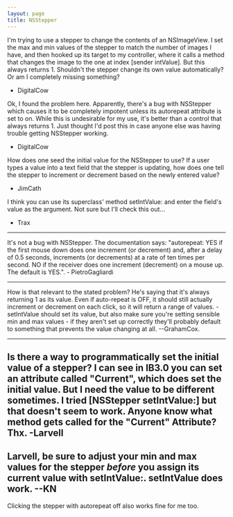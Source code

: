 ```yaml
---
layout: page
title: NSStepper
---
```


I'm trying to use a stepper to change the contents of an NSImageView. I set the max and min values of the stepper to match the number of images I have, and then hooked up its target to my controller, where it calls a method that changes the image to the one at index [sender intValue]. But this always returns 1. Shouldn't the stepper change its own value automatically? Or am I completely missing something?

- DigitalCow

Ok, I found the problem here. Apparently, there's a bug with NSStepper which causes it to be completely impotent unless its autorepeat attribute is set to on. While this is undesirable for my use, it's better than a control that always returns 1. Just thought I'd post this in case anyone else was having trouble getting NSStepper working.

-  DigitalCow

How does one seed the initial value for the NSStepper to use?  If a user types a value into a text field that the stepper is updating, how does one tell the stepper to increment or decrement based on the newly entered value?  

- JimCath

I think you can use its superclass' method setIntValue: and enter the field's value as the argument. Not sure but I'll check this out...

- Trax

----
It's not a bug with NSStepper. The documentation says: "autorepeat: YES if the first mouse down does one increment (or decrement) and, after a delay of 0.5 seconds, increments (or decrements) at a rate of ten times per second. NO if the receiver does one increment (decrement) on a mouse up. The default is YES.". - PietroGagliardi

----

How is that relevant to the stated problem? He's saying that it's always returning 1 as its value. Even if auto-repeat is OFF, it should still actually increment or decrement on each click, so it will return a range of values. -setIntValue should set its value, but also make sure you're setting sensible min and max values - if they aren't set up correctly they'll probably default to something that prevents the value changing at all. --GrahamCox.

----
Is there a way to programmatically set the initial value of a stepper?  I can see in IB3.0 you can set an attribute called "Current", which does set the initial value. But I need the value to be different sometimes. I tried [NSStepper setIntValue:] but that doesn't seem to work.  Anyone know what method gets called for the "Current" Attribute? Thx.
-Larvell
----

Larvell, be sure to adjust your min and max values for the stepper *before* you assign its current value with setIntValue:. setIntValue does work.
--KN
----

Clicking the stepper with autorepeat off also works fine for me too.

